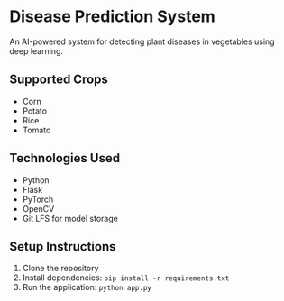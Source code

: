 # Disease Prediction System

An AI-powered system for detecting plant diseases in vegetables using deep learning.

## Supported Crops
- Corn
- Potato
- Rice
- Tomato

## Technologies Used
- Python
- Flask
- PyTorch
- OpenCV
- Git LFS for model storage

## Setup Instructions
1. Clone the repository
2. Install dependencies: `pip install -r requirements.txt`
3. Run the application: `python app.py`